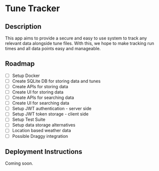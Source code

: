 # Tune Tracker

## Description

This app aims to provide a secure and easy to use system to track any relevant data alongside tune files. With this, we hope to make tracking run times and all data points easy and manageable.

## Roadmap

- [ ] Setup Docker
- [ ] Create SQLite DB for storing data and tunes
- [ ] Create APIs for storing data
- [ ] Create UI for storing data
- [ ] Create APIs for searching data
- [ ] Create UI for searching data
- [ ] Setup JWT authentication - server side
- [ ] Setup JWT token storage - client side
- [ ] Setup Test Suite
- [ ] Setup data storage alternatives
- [ ] Location based weather data
- [ ] Possible Draggy integration

## Deployment Instructions

Coming soon.
